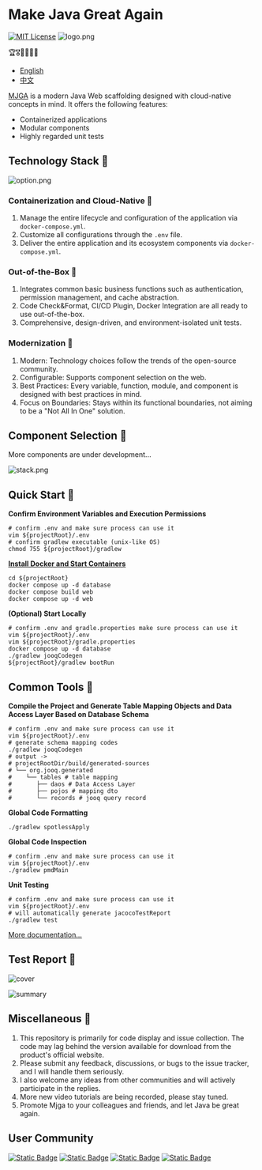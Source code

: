 # Make Java Great Again

[![MIT License](https://img.shields.io/badge/License-MIT-green.svg)](https://choosealicense.com/licenses/mit/)
![logo.png](asset/logo.png)

🏆🎖️🥇🥈🥉🏅

- [English](README_EN.md)
- [中文](README_CN.md)

[MJGA](https://www.mjga.cc) is a modern Java Web scaffolding designed with cloud-native concepts in mind. It offers the
following features:

- Containerized applications
- Modular components
- Highly regarded unit tests

## Technology Stack 🥝

![option.png](asset/option_en.png)

### Containerization and Cloud-Native 🍋

1. Manage the entire lifecycle and configuration of the application via `docker-compose.yml`.
2. Customize all configurations through the `.env` file.
3. Deliver the entire application and its ecosystem components via `docker-compose.yml`.

### Out-of-the-Box 🍌

1. Integrates common basic business functions such as authentication, permission management, and cache abstraction.
2. Code Check&Format, CI/CD Plugin, Docker Integration are all ready to use out-of-the-box.
3. Comprehensive, design-driven, and environment-isolated unit tests.

### Modernization 🍒

1. Modern: Technology choices follow the trends of the open-source community.
2. Configurable: Supports component selection on the web.
3. Best Practices: Every variable, function, module, and component is designed with best practices in mind.
4. Focus on Boundaries: Stays within its functional boundaries, not aiming to be a "Not All In One" solution.

## Component Selection 🍇

More components are under development...

![stack.png](asset/stack_en.png)

## Quick Start 🍉

**Confirm Environment Variables and Execution Permissions**

```shell
# confirm .env and make sure process can use it
vim ${projectRoot}/.env
# confirm gradlew executable (unix-like OS)
chmod 755 ${projectRoot}/gradlew
```

**[Install Docker and Start Containers](https://docs.docker.com/engine/install/)**

```shell
cd ${projectRoot}
docker compose up -d database
docker compose build web
docker compose up -d web
```

**(Optional) Start Locally**

```shell
# confirm .env and gradle.properties make sure process can use it
vim ${projectRoot}/.env
vim ${projectRoot}/gradle.properties
docker compose up -d database
./gradlew jooqCodegen
${projectRoot}/gradlew bootRun
```

## Common Tools 🥜

**Compile the Project and Generate Table Mapping Objects and Data Access Layer Based on Database Schema**

```shell
# confirm .env and make sure process can use it
vim ${projectRoot}/.env
# generate schema mapping codes
./gradlew jooqCodegen
# output ->
# projectRootDir/build/generated-sources
# └── org.jooq.generated
#    └── tables # table mapping
#       ├── daos # Data Access Layer
#       ├── pojos # mapping dto
#       └── records # jooq query record

```

**Global Code Formatting**

```shell
./gradlew spotlessApply
```

**Global Code Inspection**

```shell
# confirm .env and make sure process can use it
vim ${projectRoot}/.env
./gradlew pmdMain
```

**Unit Testing**

```shell
# confirm .env and make sure process can use it
vim ${projectRoot}/.env
# will automatically generate jacocoTestReport
./gradlew test
```

[More documentation...](https://www.mjga.cc/doc/db-first)

## Test Report 🍓

![cover](https://www.mjga.cc/report/cover.png)

![summary](https://www.mjga.cc/report/summary.png)

## Miscellaneous 🍟

1. This repository is primarily for code display and issue collection. The code may lag behind the version available for
   download from the product's official website.
2. Please submit any feedback, discussions, or bugs to the issue tracker, and I will handle them seriously.
3. I also welcome any ideas from other communities and will actively participate in the replies.
4. More new video tutorials are being recorded, please stay tuned.
5. Promote Mjga to your colleagues and friends, and let Java be great again.

## User Community

[![Static Badge](https://img.shields.io/badge/blog-black?style=flat&logo=dev.to&logoSize=auto)](https://dev.to/ccmjga)
[![Static Badge](https://img.shields.io/badge/homepage-white?style=flat&logo=homepage&logoColor=%23FF0074)](https://www.mjga.cc)
[![Static Badge](https://img.shields.io/badge/twitter-blue?style=flat&logo=x)](https://x.com/Mjga212318)
[![Static Badge](https://img.shields.io/badge/discord-white?style=flat&logo=discord)](https://discord.com/invite/3XhyjEPn)
